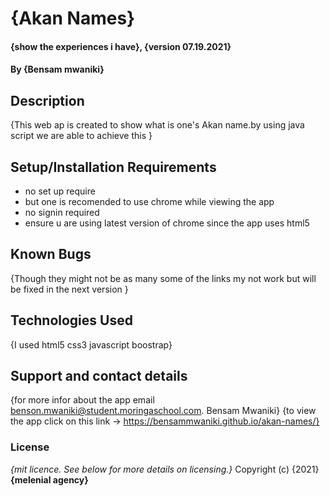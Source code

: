 # {Akan Names}
#### {show the experiences i have}, {version 07.19.2021}
#### By **{Bensam mwaniki}**
## Description
{This web ap is created to show what is one's Akan name.by using java script we are able to achieve this }
## Setup/Installation Requirements
* no set up require
* but one is recomended to use chrome while viewing the  app
* no signin required
* ensure u are using latest version of chrome since the app uses html5 
## Known Bugs
{Though they might not be as many some of the links my not work but will be fixed in the  next version }
## Technologies Used
{I used 
html5
css3
javascript
boostrap}
## Support and contact details
{for more infor about the app email benson.mwaniki@student.moringaschool.com.
Bensam Mwaniki}
{to view the app click on this link -> https://bensammwaniki.github.io/akan-names/}
### License
*{mit licence.  See below for more details on licensing.}*
Copyright (c) {2021} **{melenial agency}**
